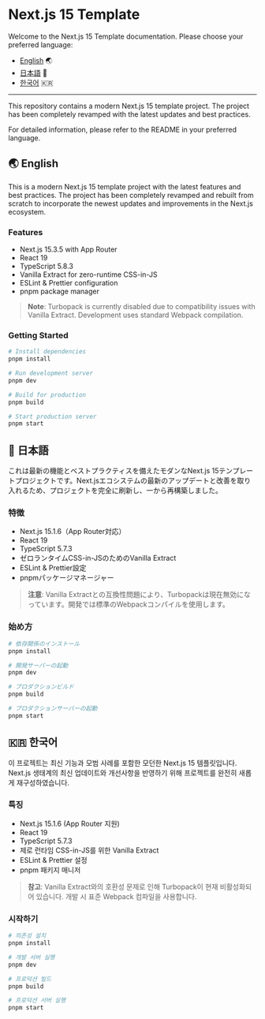 # Next.js 15 Template

Welcome to the Next.js 15 Template documentation. Please choose your preferred language:

- [English](README.en.md) 🌏
- [日本語](README.ja.md) 🗾
- [한국어](README.ko.md) 🇰🇷

---

This repository contains a modern Next.js 15 template project. The project has been completely revamped with the latest updates and best practices.

For detailed information, please refer to the README in your preferred language.

## 🌏 English

This is a modern Next.js 15 template project with the latest features and best practices. The project has been completely revamped and rebuilt from scratch to incorporate the newest updates and improvements in the Next.js ecosystem.

### Features

- Next.js 15.3.5 with App Router
- React 19
- TypeScript 5.8.3
- Vanilla Extract for zero-runtime CSS-in-JS
- ESLint & Prettier configuration
- pnpm package manager

> **Note**: Turbopack is currently disabled due to compatibility issues with Vanilla Extract. Development uses standard Webpack compilation.

### Getting Started

```bash
# Install dependencies
pnpm install

# Run development server
pnpm dev

# Build for production
pnpm build

# Start production server
pnpm start
```

## 🗾 日本語

これは最新の機能とベストプラクティスを備えたモダンなNext.js 15テンプレートプロジェクトです。Next.jsエコシステムの最新のアップデートと改善を取り入れるため、プロジェクトを完全に刷新し、一から再構築しました。

### 特徴

- Next.js 15.1.6（App Router対応）
- React 19
- TypeScript 5.7.3
- ゼロランタイムCSS-in-JSのためのVanilla Extract
- ESLint & Prettier設定
- pnpmパッケージマネージャー

> **注意**: Vanilla Extractとの互換性問題により、Turbopackは現在無効になっています。開発では標準のWebpackコンパイルを使用します。

### 始め方

```bash
# 依存関係のインストール
pnpm install

# 開発サーバーの起動
pnpm dev

# プロダクションビルド
pnpm build

# プロダクションサーバーの起動
pnpm start
```

## 🇰🇷 한국어

이 프로젝트는 최신 기능과 모범 사례를 포함한 모던한 Next.js 15 템플릿입니다. Next.js 생태계의 최신 업데이트와 개선사항을 반영하기 위해 프로젝트를 완전히 새롭게 재구성하였습니다.

### 특징

- Next.js 15.1.6 (App Router 지원)
- React 19
- TypeScript 5.7.3
- 제로 런타임 CSS-in-JS를 위한 Vanilla Extract
- ESLint & Prettier 설정
- pnpm 패키지 매니저

> **참고**: Vanilla Extract와의 호환성 문제로 인해 Turbopack이 현재 비활성화되어 있습니다. 개발 시 표준 Webpack 컴파일을 사용합니다.

### 시작하기

```bash
# 의존성 설치
pnpm install

# 개발 서버 실행
pnpm dev

# 프로덕션 빌드
pnpm build

# 프로덕션 서버 실행
pnpm start
```
